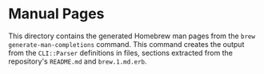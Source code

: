 # Manual Pages

This directory contains the generated Homebrew man pages from the `brew generate-man-completions` command. This command creates the output from the `CLI::Parser` definitions in files, sections extracted from the repository's `README.md` and `brew.1.md.erb`.
